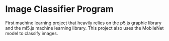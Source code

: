 # Image Classifier Program
First machine learning project that heavily relies on the p5.js graphic library and the ml5.js machine learning library. This project also uses the MobileNet model to classify images.